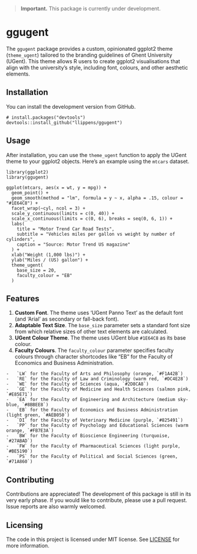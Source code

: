 > **Important.** This package is currently under development.

# ggugent

The `ggugent` package provides a custom, opinionated ggplot2 theme
(`theme_ugent`) tailored to the branding guidelines of Ghent University
(UGent). This theme allows R users to create ggplot2 visualisations that
align with the university’s style, including font, colours, and other
aesthetic elements.

## Installation

You can install the development version from GitHub.

    # install.packages("devtools")
    devtools::install_github("llippens/ggugent")

## Usage

After installation, you can use the `theme_ugent` function to apply the
UGent theme to your ggplot2 objects. Here’s an example using the
`mtcars` dataset.

    library(ggplot2)
    library(ggugent)

    ggplot(mtcars, aes(x = wt, y = mpg)) +
      geom_point() +
      geom_smooth(method = "lm", formula = y ~ x, alpha = .15, colour = "#1E64C8") +
      facet_wrap(~cyl, ncol = 3) +
      scale_y_continuous(limits = c(0, 40)) +
      scale_x_continuous(limits = c(0, 6), breaks = seq(0, 6, 1)) +
      labs(
        title = "Motor Trend Car Road Tests",
        subtitle = "Vehicles miles per gallon vs weight by number of cylinders",
        caption = "Source: Motor Trend US magazine"
      ) +
      xlab("Weight (1,000 lbs)") +
      ylab("Miles / (US) gallon") +
      theme_ugent(
        base_size = 20,
        faculty_colour = "EB"
      )

## Features

1.  **Custom Font**. The theme uses ‘UGent Panno Text’ as the default
    font (and ‘Arial’ as secondary or fall-back font).
2.  **Adaptable Text Size**. The `base_size` parameter sets a standard
    font size from which relative sizes of other text elements are
    calculated.
3.  **UGent Colour Theme**. The theme uses UGent blue `#1E64C8` as its
    base colour.
4.  **Faculty Colours**. The `faculty_colour` parameter specifies
    faculty colours through character shortcodes like “EB” for the
    Faculty of Economics and Business Administration.

<!-- -->

    -   `LW` for the Faculty of Arts and Philosophy (orange, `#F1A42B`)
    -   `RE` for the Faculty of Law and Criminology (warm red, `#DC4E28`)
    -   `WE` for the Faculty of Sciences (aqua, `#2D8CA8`)
    -   `GE` for the Faculty of Medicine and Health Sciences (salmon pink, `#E85E71`)
    -   `EA` for the Faculty of Engineering and Architecture (medium sky-blue, `#8BBEE8`)
    -   `EB` for the Faculty of Economics and Business Administration (light green, `#AEB050`)
    -   `DI` for the Faculty of Veterinary Medicine (purple, `#825491`)
    -   `PP` for the Faculty of Psychology and Educational Sciences (warm orange, `#FB7E3A`)
    -   `BW` for the Faculty of Bioscience Engineering (turquoise, `#27ABAD`)
    -   `FW` for the Faculty of Pharmaceutical Sciences (light purple, `#BE5190`)
    -   `PS` for the Faculty of Political and Social Sciences (green, `#71A860`)

## Contributing

Contributions are appreciated! The development of this package is still
in its very early phase. If you would like to contribute, please use a
pull request. Issue reports are also warmly welcomed.

## Licensing

The code in this project is licensed under MIT license. See
[LICENSE](LICENSE.md) for more information.

